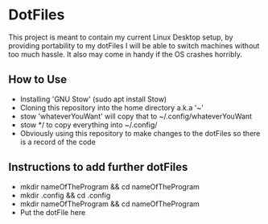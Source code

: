 # DotFiles
This project is meant to contain my current Linux Desktop setup, by providing portability to my dotFiles I will be able to switch machines
without too much hassle. It also may come in handy if the OS crashes horribly.
## How to Use
- Installing 'GNU Stow' (sudo apt install Stow)
- Cloning this repository into the home directory a.k.a '~'
- stow 'whateverYouWant' will copy that to ~/.config/whateverYouWant
- stow */ to copy everything into ~/.config/
- Obviously using this repository to make changes to the dotFiles so there is a record of the code
## Instructions to add further dotFiles
- mkdir nameOfTheProgram && cd nameOfTheProgram
- mkdir .config && cd .config
- mkdir nameOfTheProgram && cd nameOfTheProgram
- Put the dotFile here

